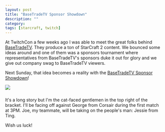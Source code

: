 ```yaml
---
layout: post
title: "BaseTradeTV Sponsor Showdown"
description: ""
category: 
tags: [starcraft, twitch]
---
```


At TwitchCon a few weeks ago I was able to meet the great folks behind [BaseTradeTV][1]. They produce a ton of StarCraft 2 content. We bounced some ideas around and one of them was a sponsors tournament where representatives from BaseTradeTV's sponsors duke it out for glory and we give out company swag to BaseTradeTV viewers.

Next Sunday, that idea becomes a reality with the [BaseTradeTV Sponsor Showdown][2]!

<div>
	<img class="rounded-corners" style="max-width: 600px; border: 1px;" src="{{ site.images2017 }}/12-02/sponsors.jpg"/>
	<p class="caption-text" style="line-height: 1.5em; margin-bottom: 24px;"><strong></strong></p>
</div>

It's a long story but I'm the cat-faced gentlemen in the top right of the bracket. I'll be facing off against George from Corsair during the first match at 3PM. Joe, my teammate, will be taking on the people's man: Jessie from Ting.

Wish us luck!

[1]: twitch.tv/basetradetv
[2]: http://www.teamliquid.net/forum/sc2-tournaments/529105-basetradetv-sponsor-showdown